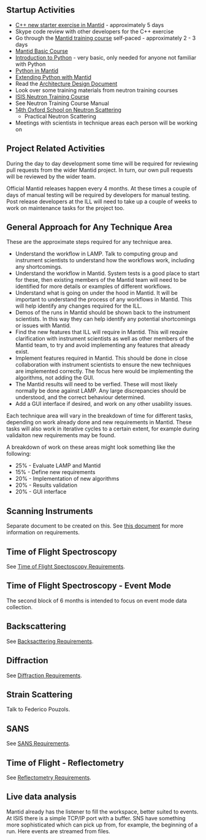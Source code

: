 ## Startup Activities
* [C++ new starter exercise in Mantid](http://www.mantidproject.org/New_Starter_C%2B%2B_introduction) - approximately 5 days
* Skype code review with other developers for the C++ exercise
* Go through the [Mantid training course](http://www.mantidproject.org/Documentation) self-paced - approximately 2 - 3 days
 * [Mantid Basic Course](http://www.mantidproject.org/Mantid_Basic_Course)
 * [Introduction to Python](http://www.mantidproject.org/Introduction_To_Python) - very basic, only needed for anyone not familiar with Python
 * [Python in Mantid](http://www.mantidproject.org/Python_In_Mantid)
 * [Extending Python with Mantid](http://www.mantidproject.org/Extending_Mantid_With_Python)
* Read the [Architecture Design Document](https://github.com/mantidproject/documents/blob/master/Design/ArchitectureDesignDocument.doc)
* Look over some training materials from neutron training courses
 *  [ISIS Neutron Training Course](http://www.isis.stfc.ac.uk/learning/neutron-training-course/downloads/neutron-training-course-downloads9156.html)
   * See Neutron Training Course Manual
 * [14th Oxford School on Neutron Scattering](http://www.oxfordneutronschool.org/2015/Lectures/teaching%20materials_2015.htm)
   * Practical Neutron Scattering
* Meetings with scientists in technique areas each person will be working on

## Project Related Activities

During the day to day development some time will be required for reviewing pull requests from the wider Mantid project. In turn, our own pull requests will be reviewed by the wider team.

Official Mantid releases happen every 4 months. At these times a couple of days of manual testing will be required by developers for manual testing. Post release developers at the ILL will need to take up a couple of weeks to work on maintenance tasks for the project too.

## General Approach for Any Technique Area

These are the approximate steps required for any technique area.

* Understand the workflow in LAMP. Talk to computing group and instrument scientists to understand how the workflows work, including any shortcomings.
* Understand the workflow in Mantid. System tests is a good place to start for these, then existing members of the Mantid team will need to be identified for more details or examples of different workflows.
* Understand what is going on under the hood in Mantid. It will be important to understand the process of any workflows in Mantid. This will help identify any changes required for the ILL.
* Demos of the runs in Mantid should be shown back to the instrument scientists. In this way they can help identify any potential shortcomings or issues with Mantid.
* Find the new features that ILL will require in Mantid. This will require clarification with instrument scientists as well as other members of the Mantid team, to try and avoid implementing any features that already exist.
* Implement features required in Mantid. This should be done in close collaboration with instrument scientists to ensure the new techniques are implemented correctly. The focus here would be implementing the algorithms, not adding the GUI.
* The Mantid results will need to be verfied. These will most likely normally be done against LAMP. Any large discrepancies should be understood, and the correct behaviour determined.
* Add a GUI interface if desired, and work on any other usability issues.

Each technique area will vary in the breakdown of time for different tasks, depending on work already done and new requirements in Mantid. These tasks will also work in iterative cycles to a certain extent, for example during validaiton new requirements may be found. 

A breakdown of work on these areas might look something like the following:
* 25% - Evaluate LAMP and Mantid
* 15% - Define new requirements
* 20% - Implementation of new algorithms
* 20% - Results validation
* 20% - GUI interface

## Scanning Instruments

Separate document to be created on this. See [this document](https://github.com/mantidproject/documents/blob/master/Design/HandlingMovingInstruments.md) for more information on requirements.

## Time of Flight Spectroscopy

See [Time of Flight Spectoscopy Requirements](Time-of-Flight-Specroscopy-Requirements.md).

## Time of Flight Spectroscopy - Event Mode

The second block of 6 months is intended to focus on event mode data collection.

## Backscattering

See [Backsacttering Requirements](Backscattering-Requirements).

## Diffraction

See [Diffraction Requirements](Diffraction-Requirements).

## Strain Scattering

Talk to Federico Pouzols.

## SANS

See [SANS Requirements](SANS-Requirements).

## Time of Flight - Reflectometry

See [Reflectometry Requirements](Reflectometry-Requirements).

## Live data analysis

Mantid already has the listener to fill the workspace, better suited to events. At ISIS there is a simple TCP/IP port with a buffer. SNS have something more sophisticated which can pick up from, for example, the beginning of a run. Here events are streamed from files.
